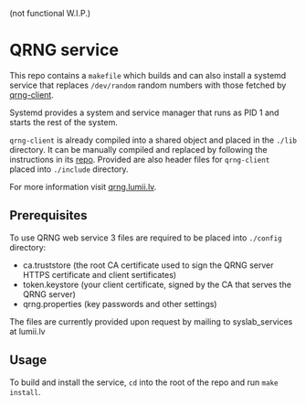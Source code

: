 (not functional W.I.P.)
# QRNG service

This repo contains a `makefile` which builds and can also install a systemd service that replaces `/dev/random` random numbers with those fetched by [qrng-client](https://github.com/LUMII-Syslab/qrng-client).

Systemd provides a system and service manager that runs as PID 1 and starts the rest of the system.

`qrng-client` is already compiled into a shared object and placed in the `./lib` directory. It can be manually compiled and replaced by following the instructions in its [repo](https://github.com/LUMII-Syslab/qrng-client). Provided are also header files for `qrng-client` placed into `./include` directory.

For more information visit [qrng.lumii.lv](https://qrng.lumii.lv/).

## Prerequisites

To use QRNG web service 3 files are required to be placed into `./config` directory:
* ca.truststore (the root CA certificate used to sign the QRNG server HTTPS certificate and client sertificates)
* token.keystore (your client certificate, signed by the CA that serves the QRNG server)
* qrng.properties (key passwords and other settings)

The files are currently provided upon request by mailing to syslab_services at lumii.lv

## Usage

To build and install the service, `cd` into the root of the repo and run `make install`.